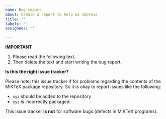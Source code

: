 ```yaml
---
name: Bug report
about: Create a report to help us improve
title: ''
labels: ''
assignees: ''

---
```


**IMPORTANT**
1. Please read the following text.
2. Then delete the text and start writing the bug report.

**Is this the right issue tracker?**

Please note: this issue tracker if for problems regarding the contents of the MiKTeX package repository. So it is okay to report issues like the following:

- `xyz` should be added to the repository
- `xyz` is incorrectly packaged

This issue tracker **is not** for software bugs (defects in MiKTeX programs).
